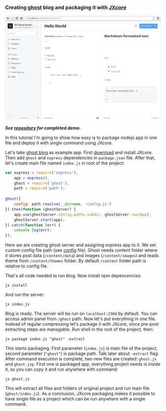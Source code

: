 ### Creating [ghost](https://github.com/tryghost/Ghost) blog and packaging it with [JXcore](https://github.com/jxcore/jxcore)

![Demo screenshot](https://raw.githubusercontent.com/karaxuna/jxcore-tutorial-ghost-packaged/master/screens/admin-create-post.png "Demo screenshot")

***See [repository](https://github.com/karaxuna/jxcore-tutorial-ghost-packaged) for completed demo.***

In this tutorial I'm going to show how easy is to package nodejs app in one file and deploy it with single command using JXcore. <br/>

Let's take [ghost blog](https://github.com/tryghost/Ghost) as example app. First [download](http://jxcore.com/downloads/) and install JXcore. Then add `ghost` and `express` dependencies in `package.json` file. After that, let's create main file named `index.js` in root of the project:

```javascript
var express = require('express'),
    app = express(),
    ghost = require('ghost'),
    path = require('path');

ghost({
    config: path.resolve(__dirname, 'config.js')
}).then(function (ghostServer) {
    app.use(ghostServer.config.paths.subdir, ghostServer.rootApp);
    ghostServer.start(app);
}).catch(function (err) {
    console.log(err);
});
```

Here we are creating ghost server and assigning express app to it. We set custom config file path (see [config](https://raw.githubusercontent.com/karaxuna/jxcore-tutorial-ghost-packaged/master/config.js) file). Ghost needs content folder where it stores post data (`/content/data`) and images (`/content/images`) and reads theme from `/content/themes` folder. By default `/content` folder path is relative to config file.<br/>

That's all code needed to run blog. Now install npm depencencies:

    jx install
    
And run the server:

    jx index.js
    
Blog is ready. The server will be run on `localhost:2368` by default. You can access admin panel from `/ghost` path. Now let's put everything in one file. Instead of regular compressing let's package it with JXcore, since pre-post extracting steps are managable. Run shell in the root of the project, then:

    jx package index.js "ghost" -extract
    
This starts packaging. First parameter (`index.js`) is main file of the project, second parameter (`"ghost"`) is package path. Talk later about `-extract` flag. After command execution is complete, two new files are created: `ghost.jx` and `ghost.jxp`. First one is packaged app, everything project needs is inside it, so you can copy it and run anywhere with command:

    jx ghost.jx

This will extract all files and folders of original project and run main file (`ghost/index.js`). As a conclusion, JXcore packaging makes it possible to have single file as a project which can be run anywhere with a single command.

